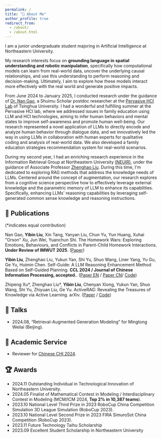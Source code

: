 ```yaml
---
permalink: /
title: "📖 About Me"
author_profile: true
redirect_from: 
  - /about/
  - /about.html
---
```


I am a junior undergraduate student majoring in Artificial Intelligence at Northeastern University.

My research interests focus on **grounding language in spatial understanding and robotic manipulation**, specifically how computational models can learn from real-world data, uncover the underlying causal relationships, and use this understanding to perform reasoning and decision-making. Ultimately, I aim to explore how these models interact more effectively with the real world and generate positive impacts. 

From June 2024 to January 2025, I conducted research under the guidance of [Dr. Nan Gao](https://nancygao.com/), a Shuimu Scholar postdoc researcher at the [Pervasive HCI Lab](https://pi.cs.tsinghua.edu.cn/) of Tsinghua University. I had a wonderful and fulfilling summer at the Pervasive HCI lab, where we addressed issues in family education using LLM and HCI technologies, aiming to infer human behaviors and mental states to improve self-awareness and promote human well-being. Our research represented a novel application of LLMs to directly encode and analyze human behavior through dialogue data, and we innovatively led the way in using LLMs in collaboration with human experts for qualitative coding and analysis of real-world data. We also developed a family education strategies recommendation system for real-world scenarios.


During my second year, I had an enriching research experience in the Information Retrieval Group at Northeastern University [(NEUIR)](https://neuir.github.io/), under the guidance of Associate Professor [Zhenghao Liu](https://edwardzh.github.io/). During this time, I'm dedicated to exploring RAG methods that address the knowledge needs of LLMs. Centered around the concept of augmentation, our research explores from a cognitive science perspective how to effectively leverage external knowledge and the parametric memory of LLM to enhance its capabilities. Specifically, enhancing LLMs' reasoning capabilities by leveraging self-generated common sense knowledge and reasoning instructions.


## 📝 Publications
(*indicates equal contribution) 

Nan Gao, **Yibin Liu**, Xin Tang, Yanyan Liu, Chun Yu, Yun Huang, Xuhai "Orson" Xu, Jun Wei, Yuanchun Shi. The Homework Wars: Exploring Emotions, Behaviours, and Conflicts in Parent-Child Homework Interactions. **Under Review of IMWUT 2025**. ([Paper](https://arxiv.org/abs/2502.01325v2))


**Yibin Liu**, Zhenghao Liu, Yukun Yan, Shi Yu, Shuo Wang, Liner Yang, Yu Gu, Ge Yu, Huimin Chen. Self-Guide: A LLM Reasoning Enhancement Method Based on Self-Guided Planning. **CCL 2024 / Journal of Chinese Information Processing, accepted.**. ([Paper EN](https://github.com/10-OASIS-01/10-OASIS-01.github.io/blob/master/assets/_CCL2024__Self_Guide__A_LLM_Reasoning_Enhancement_Method_Based_on_Self_Guided_Planning_EN_-4.pdf) / [Paper CN](https://10-oasis-01.github.io/assets/183_self_guide_.pdf)/ [Code](https://github.com/NEUIR/Self-Guide))

Zhipeng Xu\*, Zhenghao Liu\*, **Yibin Liu**, Chenyan Xiong, Yukun Yan, Shuo Wang, Shi Yu, Zhiyuan Liu, Ge Yu. ActiveRAG: Revealing the Treasures of Knowledge via Active Learning. arXiv. ([Paper](https://arxiv.org/abs/2402.13547v1) / [Code](https://github.com/OpenMatch/ActiveRAG))

## 💬 Talks
- 2024.08, “Retrieval-Augmented Generation Modeling” for Mingtong Weilai (Beijing).

## 👥 Academic Service

- Reviewer for [Chinese CHI 2024](http://chchi.icachi.org/24/).
  
## 🏆 Awards

- 2024.11 Outstanding Individual in Technological Innovation of Northeastern University.
- 2024.05 Finalist of Mathematical Contest in Modeling / Interdisciplinary Contest in Modeling (MCM/ICM 2024, **Top 2% in 10,387 teams**).
- 2023.10 National Level Third Prize in 2023 RoboCup China Competition Simulation 3D League Simulation (RoboCup 2023).
- 2023.10 National Level Second Prize in 2023 FIRA SimuroSot China Competition (RoboCup 2023).
- 2023.11 Future Technology Taihu Scholarship
- 2023.09 Excellent Student Scholarship in Northeastern University



<!--
---
permalink: /
title: "Yibin (Léon) Liu"
excerpt: "About me"
author_profile: true
redirect_from: 
  - /about/
  - /about.html
---

-->



